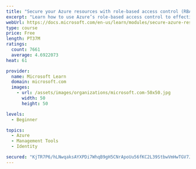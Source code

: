 ```yaml
---
title: "Secure your Azure resources with role-based access control (RBAC)"
excerpt: "Learn how to use Azure’s role-based access control to effectively manage your team’s access to Azure resources."
webUrl: https://docs.microsoft.com/en-us/learn/modules/secure-azure-resources-with-rbac/
type: course
price: Free
length: PT37M
ratings:
  count: 7661
  average: 4.6922073
heat: 61

provider:
  name: Microsoft Learn
  domain: microsoft.com
  images:
    - url: /assets/images/organizations/microsoft.com-50x50.jpg
      width: 50
      height: 50

levels:
  - Beginner

topics:
  - Azure
  - Management Tools
  - Identity

secured: "KjTR7P6/hLNwqaksAYXPDi7WhqB9gH5CNrApoUu56fKC2L39StbwVmHwTGV7JN0azTQgWcgWCBUEZQ50GbVSTLGPH3nHhhiZj7I5uc5ESwHPXg169G5O1OXG/jHxOKe+0D82CzrjB1tPiuGnzMY2MPwUTFtZumFje+s617BITvkm80zJWNqJON+BoAw/hhXC/lh1DnNdHeFhFEOWR8M3HGgUa+Mso1jX+vuKRsm7n9h16R17i8A3C1r6OtZbbcKypEe0tVPnFt1kUWeWuxvDWMAxNMVcq+bUUO2vNwgnzC2dI8kb9Vc0P0imtVMPeNbORHAtGDLbINgoeRIrtPDMv7LrUu67A/QV9Vx+ioGzoKf+hG0u8qk2xTP5V4jU+iykeec9HbHDpDA+Q7p3VeB5GxCkw2tehq89JR1JJpujapo=;QdQWi4jFsXbtElQtVywTQg=="
---
```


